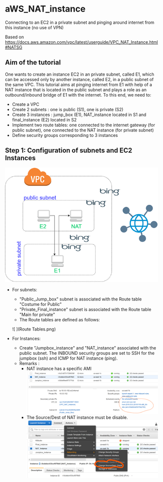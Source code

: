 # aWS_NAT_instance
Connecting to an EC2 in a private subnet and pinging around internet from this instance (no use of VPN)

 Based on https://docs.aws.amazon.com/vpc/latest/userguide/VPC_NAT_Instance.html#NATSG

## Aim of the tutorial
	
 One wants to create an instance EC2 in an private subnet, called E1, which can be accessed only by another instance, called E2, in a public subnet of the same VPC. This tutorial aims at pinging internet from E1 with help of a NAT instance that is located in the public subnet and plays a role as an outbound/inbound bridge of E1 with the internet. To this end, we need to:
  - Create a VPC
  - Create 2 subnets : one is public (S1), one is private (S2) 
  - Create 3 instances : jump_box (E1), NAT_instance located in S1 and final_instance (E2) located in S2
  - Implement two route tables: one connected to the internet gateway (for public subnet), one connected to the NAT instance (for private subnet)
  - Define security groups corresponding to 3 instances 
## Step 1: Configuration of subnets and EC2 Instances

![Configuration of the VPC](Instance.png)

- For subnets:
	- "Public_Jump_box" subnet is associated with the Route table "Costume for Public"
	- "Private_Final_instance" subnet is associated with the Route table "Main for private"
	- The Route tables are defined as follows:
	
	![ ](Route Tables.png)

- For Instances: 
	- Create "Jumpbox_instance" and "NAT_instance" associated with the public subnet.  The INBOUND security groups are set to SSH for the jumpbox (ssh) and ICMP for NAT instance (ping). 
	- Remarks : 
		- NAT instance has a specific AMI 
		![ ](EC2_Instances.png)
		- The Source/Dest of NAT instance must be disable.
		![ ](source_dest.png)
		
